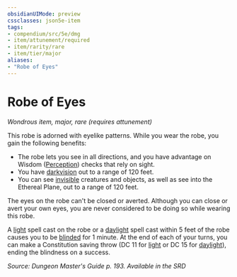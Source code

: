 ```yaml
---
obsidianUIMode: preview
cssclasses: json5e-item
tags:
- compendium/src/5e/dmg
- item/attunement/required
- item/rarity/rare
- item/tier/major
aliases: 
- "Robe of Eyes"
---
```

# Robe of Eyes
*Wondrous item, major, rare (requires attunement)*  


This robe is adorned with eyelike patterns. While you wear the robe, you gain the following benefits:

- The robe lets you see in all directions, and you have advantage on Wisdom ([Perception](2-Mechanics/CLI/rules/skills.md#Perception)) checks that rely on sight.  
- You have [darkvision](2-Mechanics/CLI/rules/senses.md#Darkvision) out to a range of 120 feet.  
- You can see [invisible](2-Mechanics/CLI/rules/conditions.md#Invisible) creatures and objects, as well as see into the Ethereal Plane, out to a range of 120 feet.  

The eyes on the robe can't be closed or averted. Although you can close or avert your own eyes, you are never considered to be doing so while wearing this robe.

A [light](2-Mechanics/CLI/spells/light.md) spell cast on the robe or a [daylight](2-Mechanics/CLI/spells/daylight.md) spell cast within 5 feet of the robe causes you to be [blinded](2-Mechanics/CLI/rules/conditions.md#Blinded) for 1 minute. At the end of each of your turns, you can make a Constitution saving throw (DC 11 for [light](2-Mechanics/CLI/spells/light.md) or DC 15 for [daylight](2-Mechanics/CLI/spells/daylight.md)), ending the blindness on a success.

*Source: Dungeon Master's Guide p. 193. Available in the <span title='Systems Reference Document (5.1)'>SRD</span>*